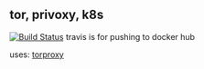 ## tor, privoxy, k8s

[![Build Status](https://travis-ci.org/maazghani/kubetor.svg?branch=master)](https://travis-ci.org/maazghani/kubetor) 
travis is for pushing to docker hub

uses: [torproxy](https://github.com/dperson/torproxy)
